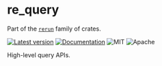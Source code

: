 # re_query

Part of the [`rerun`](https://github.com/rerun-io/rerun) family of crates.

[![Latest version](https://img.shields.io/crates/v/re_query.svg)](https://crates.io/crates/re_query?speculative-link)
[![Documentation](https://docs.rs/re_query/badge.svg)](https://docs.rs/re_query?speculative-link)
![MIT](https://img.shields.io/badge/license-MIT-blue.svg)
![Apache](https://img.shields.io/badge/license-Apache-blue.svg)

High-level query APIs.
